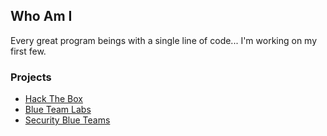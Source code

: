 ## Who Am I

Every great program beings with a single line of code... I'm working on my first few.

### Projects
  * [Hack The Box](www.hackthebox.com)
  * [Blue Team Labs](https://blueteamlabs.online/)
  * [Security Blue Teams](https://securityblue.team/)

